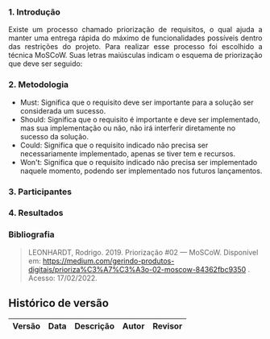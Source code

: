 
### 1. Introdução


<p style="text-align: justify;"> Existe um processo chamado priorização de requisitos, o qual ajuda a manter uma entrega rápida do máximo de funcionalidades possíveis dentro das restrições do projeto. Para realizar esse processo foi escolhido a técnica MoSCoW. Suas letras maiúsculas indicam o esquema de priorização que deve ser seguido: </p>

### 2. Metodologia

- Must: Significa que o requisito deve ser importante para a solução ser considerada um sucesso.
- Should: Significa que o requisito é importante e deve ser implementado, mas sua implementação ou não, não irá interferir diretamente no sucesso da solução.
- Could: Significa que o requisito indicado não precisa ser necessariamente implementado, apenas se tiver tem e recursos.
- Won't: Significa que o requisito indicado não precisa ser implementado naquele momento, podendo ser implementado nos futuros lançamentos.

### 3. Participantes


### 4. Resultados


### Bibliografia

> LEONHARDT, Rodrigo. 2019. Priorização #02 — MoSCoW. Disponível em: https://medium.com/gerindo-produtos-digitais/prioriza%C3%A7%C3%A3o-02-moscow-84362fbc9350 . Acesso: 17/02/2022.


## Histórico de versão 

| Versão | Data | Descrição | Autor | Revisor |
|:--:|:--:|:--:|:--:|:--:|
